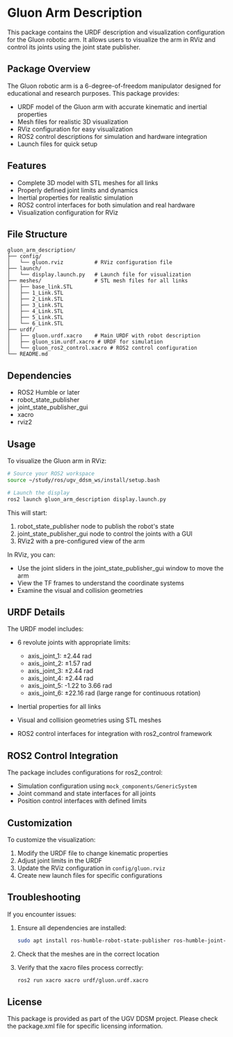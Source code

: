 # Gluon Arm Description

This package contains the URDF description and visualization configuration for the Gluon robotic arm. It allows users to visualize the arm in RViz and control its joints using the joint state publisher.

## Package Overview

The Gluon robotic arm is a 6-degree-of-freedom manipulator designed for educational and research purposes. This package provides:

- URDF model of the Gluon arm with accurate kinematic and inertial properties
- Mesh files for realistic 3D visualization
- RViz configuration for easy visualization
- ROS2 control descriptions for simulation and hardware integration
- Launch files for quick setup

## Features

- Complete 3D model with STL meshes for all links
- Properly defined joint limits and dynamics
- Inertial properties for realistic simulation
- ROS2 control interfaces for both simulation and real hardware
- Visualization configuration for RViz

## File Structure

```
gluon_arm_description/
├── config/
│   └── gluon.rviz          # RViz configuration file
├── launch/
│   └── display.launch.py   # Launch file for visualization
├── meshes/                 # STL mesh files for all links
│   ├── base_link.STL
│   ├── 1_Link.STL
│   ├── 2_Link.STL
│   ├── 3_Link.STL
│   ├── 4_Link.STL
│   ├── 5_Link.STL
│   └── 6_Link.STL
├── urdf/
│   ├── gluon.urdf.xacro    # Main URDF with robot description
│   ├── gluon_sim.urdf.xacro # URDF for simulation
│   └── gluon_ros2_control.xacro # ROS2 control configuration
└── README.md
```

## Dependencies

- ROS2 Humble or later
- robot_state_publisher
- joint_state_publisher_gui
- xacro
- rviz2

## Usage

To visualize the Gluon arm in RViz:

```bash
# Source your ROS2 workspace
source ~/study/ros/ugv_ddsm_ws/install/setup.bash

# Launch the display
ros2 launch gluon_arm_description display.launch.py
```

This will start:
1. robot_state_publisher node to publish the robot's state
2. joint_state_publisher_gui node to control the joints with a GUI
3. RViz2 with a pre-configured view of the arm

In RViz, you can:
- Use the joint sliders in the joint_state_publisher_gui window to move the arm
- View the TF frames to understand the coordinate systems
- Examine the visual and collision geometries

## URDF Details

The URDF model includes:

- 6 revolute joints with appropriate limits:
  - axis_joint_1: ±2.44 rad
  - axis_joint_2: ±1.57 rad
  - axis_joint_3: ±2.44 rad
  - axis_joint_4: ±2.44 rad
  - axis_joint_5: -1.22 to 3.66 rad
  - axis_joint_6: ±22.16 rad (large range for continuous rotation)

- Inertial properties for all links
- Visual and collision geometries using STL meshes
- ROS2 control interfaces for integration with ros2_control framework

## ROS2 Control Integration

The package includes configurations for ros2_control:
- Simulation configuration using `mock_components/GenericSystem`
- Joint command and state interfaces for all joints
- Position control interfaces with defined limits

## Customization

To customize the visualization:

1. Modify the URDF file to change kinematic properties
2. Adjust joint limits in the URDF
3. Update the RViz configuration in `config/gluon.rviz`
4. Create new launch files for specific configurations

## Troubleshooting

If you encounter issues:

1. Ensure all dependencies are installed:
   ```bash
   sudo apt install ros-humble-robot-state-publisher ros-humble-joint-state-publisher-gui ros-humble-xacro ros-humble-rviz2
   ```

2. Check that the meshes are in the correct location

3. Verify that the xacro files process correctly:
   ```bash
   ros2 run xacro xacro urdf/gluon.urdf.xacro
   ```

## License

This package is provided as part of the UGV DDSM project. Please check the package.xml file for specific licensing information.
